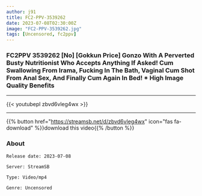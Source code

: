 ```yaml
---
author: j91
title: FC2-PPV-3539262
date: 2023-07-08T02:30:00Z
image: "FC2-PPV-3539262.jpg"
tags: [Uncensored, fc2ppv]
---
```


### FC2PPV 3539262 [No] [Gokkun Price] Gonzo With A Perverted Busty Nutritionist Who Accepts Anything If Asked! Cum Swallowing From Irama, Fucking In The Bath, Vaginal Cum Shot From Anal Sex, And Finally Cum Again In Bed! * High Image Quality Benefits
___

{{< youtubepl zbvd6vleg4wx >}}
___

{{% button href="https://streamsb.net/d/zbvd6vleg4wx" icon="fas fa-download" %}}download this video{{% /button %}}
### About

`Release date: 2023-07-08`

`Server: StreamSB`

`Type: Video/mp4`

`Genre:	Uncensored`